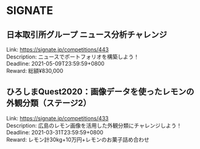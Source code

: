 # SIGNATE



## 日本取引所グループ ニュース分析チャレンジ

Link: https://signate.jp/competitions/443  
Description: ニュースでポートフォリオを構築しよう！  
Deadline: 2021-05-09T23:59:59+0800  
Reward: 総額¥830,000  


## ひろしまQuest2020：画像データを使ったレモンの外観分類（ステージ2）

Link: https://signate.jp/competitions/433  
Description: 広島のレモン画像を活用した外観分類にチャレンジしよう！  
Deadline: 2021-03-31T23:59:59+0800  
Reward: レモン計30kg+10万円+レモンのお菓子詰め合わせ  

